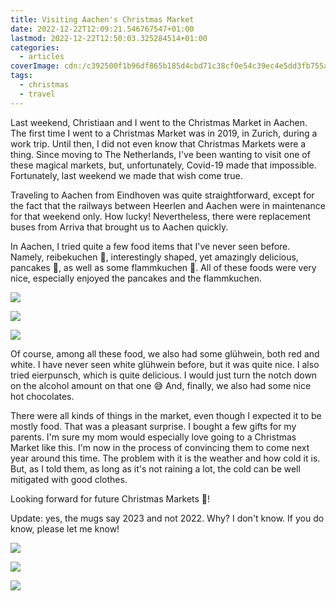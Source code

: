 ```yaml
---
title: Visiting Aachen's Christmas Market
date: 2022-12-22T12:09:21.546767547+01:00
lastmod: 2022-12-22T12:50:03.325284514+01:00
categories:
  - articles
coverImage: cdn:/c392500f1b96df865b185d4cbd71c38cf0e54c39ec4e5dd3fb755aff968c91b5
tags:
  - christmas
  - travel
---
```


<style>
  .fg-2212aken {
    grid-template-columns: repeat(3,1fr);
  }
</style>

Last weekend, Christiaan and I went to the Christmas Market in Aachen. The first time I went to a Christmas Market was in 2019, in Zurich, during a work trip. Until then, I did not even know that Christmas Markets were a thing. Since moving to The Netherlands, I've been wanting to visit one of these magical markets, but, unfortunately, Covid-19 made that impossible. Fortunately, last weekend we made that wish come true.

Traveling to Aachen from Eindhoven was quite straightforward, except for the fact that the railways between Heerlen and Aachen were in maintenance for that weekend only. How lucky! Nevertheless, there were replacement buses from Arriva that brought us to Aachen quickly.

In Aachen, I tried quite a few food items that I've never seen before. Namely, reibekuchen 🥔, interestingly shaped, yet amazingly delicious, pancakes 🥞, as well as some flammkuchen 🧅. All of these foods were very nice, especially enjoyed the pancakes and the flammkuchen.

<div class="fw fg fg-2212aken">

![](cdn:/8555b881040e44434d5583358b8ebd3aabca74fd4b7838b7b68d4f283959bb0c)

![](cdn:/665a076a688e0ef203e71964b754492f49c78fc0d2937972bb03baa8c6f687fd)

![](cdn:/3da4a86bfbaecf852e5bb254b4e574a3c29c1c3b193915697e1f4493a3a7d7d6)

</div>

Of course, among all these food, we also had some glühwein, both red and white. I have never seen white glühwein before, but it was quite nice. I also tried eierpunsch, which is quite delicious. I would just turn the notch down on the alcohol amount on that one 😅 And, finally, we also had some nice hot chocolates.

There were all kinds of things in the market, even though I expected it to be mostly food. That was a pleasant surprise. I bought a few gifts for my parents. I'm sure my mom would especially love going to a Christmas Market like this. I'm now in the process of convincing them to come next year around this time. The problem with it is the weather and how cold it is. But, as I told them, as long as it's not raining a lot, the cold can be well mitigated with good clothes.

Looking forward for future Christmas Markets 🎄!

Update: yes, the mugs say 2023 and not 2022. Why? I don't know. If you do know, please let me know!

<div class="fw fg fg-2212aken">

![](cdn:/c392500f1b96df865b185d4cbd71c38cf0e54c39ec4e5dd3fb755aff968c91b5)

![](cdn:/907dfbdc19e2400b32f65273eb3d0b8f92cc68588f128545b7709bcbe35e250e)

![](cdn:/dc172bfe036741b0f83990dd07ddbd284807b0639bb75836a0bf8b31f3d141fd)

</div>
